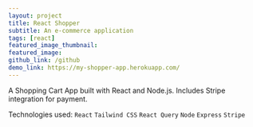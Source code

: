 ```yaml
---
layout: project
title: React Shopper
subtitle: An e-commerce application
tags: [react]
featured_image_thumbnail:
featured_image:
github_link: /github
demo_link: https://my-shopper-app.herokuapp.com/
---
```


A Shopping Cart App built with React and Node.js. Includes Stripe
integration for payment.

Technologies used: `React` `Tailwind CSS` `React Query` `Node` `Express` `Stripe`
